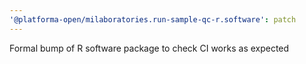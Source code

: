 ```yaml
---
'@platforma-open/milaboratories.run-sample-qc-r.software': patch
---
```


Formal bump of R software package to check CI works as expected
